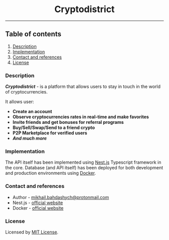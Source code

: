 <span align="center">
  <h1>Cryptodistrict</h1>
</span>

---

## Table of contents

1. [Description](#description)
2. [Implementation](#implementation)
3. [Contact and references](#contact-and-references)
4. [License](#license)

### Description

**_Cryptodistrict_** - is a platform that allows users to stay in touch in the world of cryptocurrencies.

It allows user:

- **Create an account**
- **Observe cryptocurrencies rates in real-time and make favorites**
- **Invite friends and get bonuses for referral programs**
- **Buy/Sell/Swap/Send to a friend crypto**
- **P2P Marketplace for verified users**
- **_And much more_**

### Implementation

The API itself has been implemented using [Nest.js](https://nestjs.com/) Typescript framework in the core.
Database (and API itself) has been deployed for both development and production environments using [Docker](https://www.docker.com/).

### Contact and references

- Author - [mikhail.bahdashych@protonmail.com](mailto:mikhail.bahdashych@protonmail.com)
- Nest.js - [official website](https://nestjs.com/)
- Docker - [official website](https://www.docker.com/)

### License

Licensed by [MIT License](LICENSE).
